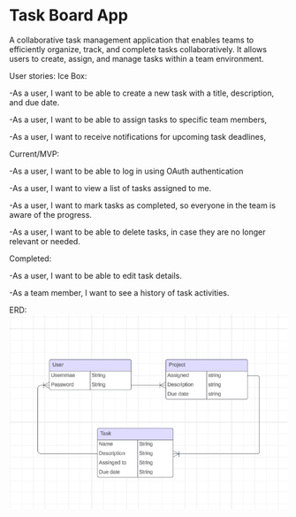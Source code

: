# Task Board App

A collaborative task management application that enables teams to efficiently organize, track, and complete tasks collaboratively. It allows users to create, assign, and manage tasks within a team environment.

User stories:
Ice Box:

-As a user, I want to be able to create a new task with a title, description, and due date.

-As a user, I want to be able to assign tasks to specific team members,

-As a user, I want to receive notifications for upcoming task deadlines,

Current/MVP:

-As a user, I want to be able to log in using OAuth authentication

-As a user, I want to view a list of tasks assigned to me.

-As a user, I want to mark tasks as completed, so everyone in the team is aware of the progress.

-As a user, I want to be able to delete tasks, in case they are no longer relevant or needed.

Completed:

-As a user, I want to be able to edit task details.

-As a team member, I want to see a history of task activities.


ERD:
![erd](public/Projecterd.png)




